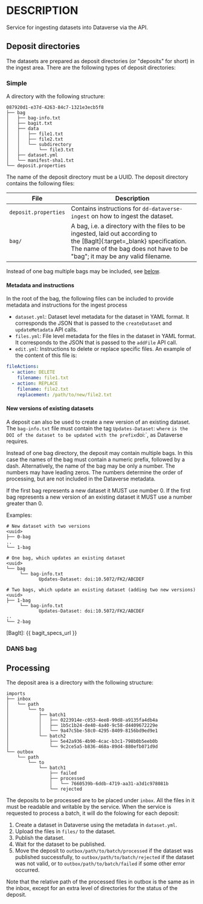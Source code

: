 DESCRIPTION
===========

Service for ingesting datasets into Dataverse via the API.

Deposit directories
-------------------

The datasets are prepared as deposit directories (or "deposits" for short) in the ingest area. There are the following types of deposit directories:

### Simple

A directory with the following structure:

```text
087920d1-e37d-4263-84c7-1321e3ecb5f8
├── bag
│   ├── bag-info.txt
│   ├── bagit.txt
│   ├── data
│   │   ├── file1.txt
│   │   ├── file2.txt
│   │   └── subdirectory
│   │       └── file3.txt
│   ├── dataset.yml
│   └── manifest-sha1.txt
└── deposit.properties
```

The name of the deposit directory must be a UUID. The deposit directory contains the following files:

| File                 | Description                                                                                                                                                                                                  |
|----------------------|--------------------------------------------------------------------------------------------------------------------------------------------------------------------------------------------------------------|
| `deposit.properties` | Contains instructions for `dd-dataverse-ingest` on how to ingest the dataset.                                                                                                                                |
| `bag/`               | A bag, i.e. a directory with the files to be ingested, laid out according to <br>the [BagIt]{:target=_blank} specification. <br>The name of the bag does not have to be "bag"; it may be any valid filename. |

Instead of one bag multiple bags may be included, see [below](#new-versions-of-existing-datasets).

#### Metadata and instructions

In the root of the bag, the following files can be included to provide metadata and instructions for the ingest process

* `dataset.yml`: Dataset level metadata for the dataset in YAML format. It corresponds the JSON that is passed to the `createDataset` and `updateMetadata` API
  calls.
* `files.yml`: File level metadata for the files in the dataset in YAML format. It corresponds to the JSON that is passed to the `addFile` API call.
* `edit.yml`: Instructions to delete or replace specific files. An example of the content of this file is:

<!-- TODO: elaborate this -->

```yaml
fileActions:
  - action: DELETE
    filename: file1.txt
  - action: REPLACE
    filename: file2.txt
    replacement: /path/to/new/file2.txt
```

#### New versions of existing datasets

<!-- TODO: simplify this ? -->

A deposit can also be used to create a new version of an existing dataset. The `bag-info.txt` file must contain the tag `Updates-Dataset`: <doi>` where `<doi>
` is the DOI of the dataset to be updated with the prefix `doi:`, as Dataverse requires.

Instead of one bag directory, the deposit may contain multiple bags. In this case the names of the bag must contain a numeric prefix, followed by a dash.
Alternatively, the name of the bag may be only a number. The numbers may have leading zeros. The numbers determine the order of processing, but are not included
in the Dataverse metadata.

If the first bag represents a new dataset it MUST use number 0. If the first bag represents a new version of an existing dataset it MUST use a number greater
than 0.

Examples:

```text
# New dataset with two versions
<uuid>
├── 0-bag
..
└── 1-bag 

# One bag, which updates an existing dataset
<uuid>
└── bag
     └── bag-info.txt
            Updates-Dataset: doi:10.5072/FK2/ABCDEF

# Two bags, which update an existing dataset (adding two new versions)
<uuid>
├── 1-bag
     └── bag-info.txt
            Updates-Dataset: doi:10.5072/FK2/ABCDEF
..
└── 2-bag
```

[BagIt]: {{ bagit_specs_url }}

### DANS bag

Processing
----------
The deposit area is a directory with the following structure:

```text
imports
├── inbox
│   └── path
│       └── to
│           ├── batch1
│           │   ├── 0223914e-c053-4ee8-99d8-a9135fa4db4a
│           │   ├── 1b5c1b24-de40-4a40-9c58-d4409672229e
│           │   └── 9a47c5be-58c0-4295-8409-8156bd9ed9e1
│           └── batch2
│               ├── 5e42a936-4b90-4cac-b3c1-798b0b5eeb0b
│               └── 9c2ce5a5-b836-468a-89d4-880efb071d9d
└── outbox
    └── path
        └── to
            └── batch1
                ├── failed
                ├── processed
                │   └── 7660539b-6ddb-4719-aa31-a3d1c978081b
                └── rejected
```

The deposits to be processed are to be placed under `inbox`. All the files in it must be readable and writable by the service.
When the service is requested to process a batch, it will do the folowing for each deposit:

1. Create a dataset in Dataverse using the metadata in `dataset.yml`.
2. Upload the files in `files/` to the dataset.
3. Publish the dataset.
4. Wait for the dataset to be published.
5. Move the deposit to `outbox/path/to/batch/processed` if the dataset was published successfully, to
   `outbox/path/to/batch/rejected` if the dataset was not valid, or to `outbox/path/to/batch/failed` if some
   other error occurred.

Note that the relative path of the processed files in outbox is the same as in the inbox, except for an extra level
of directories for the status of the deposit.

